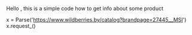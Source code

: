 Hello , this is a simple code how to get info about some product

x = Parse('https://www.wildberries.by/catalog?brandpage=27445__MSI')
x.request_()
